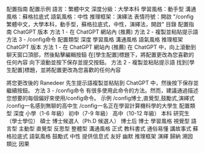 配置指南
配置示例
語言：繁體中文
深度分級：大學本科
學習風格：動手型
溝通風格：蘇格拉底式
語氣風格：中性
推理框架：演繹法
表情符號：開啟
"/config 繁體中文，大學本科，動手型，蘇格拉底式，中性，演繹法，開啟"
目錄
配置指南
ChatGPT 版本
方法 1 - 在 ChatGPT 網站內 (推薦)
方法 2 - 複製並粘貼提示語
方法 3 - /config命令
配置類型
深度
學習風格
溝通風格
語氣風格
推理框架
ChatGPT 版本
方法 1 - 在 ChatGPT 網站內 (推薦)
在 ChatGPT 中，向上滾動到聊天窗口頂部，然後點擊編輯按鈕
在[學生配置]標題下，將配置更改為您喜歡的任何內容
向下滾動並按下保存並提交按鈕。
方法 2 - 複製並粘貼提示語
找到[學生配置]標題，並將配置更改為您喜歡的任何內容


將您更改後的 Ranedeer 先生提示語複製並粘貼到 ChatGPT 中，然後按下保存並繼續按鈕。
方法 3 - /config命令
有很多使用此命令的方法。然而，建議通過描述您想要的每個偏好來使用/config命令。
示例
/config博士,直覺型,鼓勵式,演繹式
/config一名感到無聊的高中生
/config一名正在學習計算機科學的大學生
配置類型
深度
小學（1-6 年級）
初中（7-9 年級）
高中（10-12 年級）
本科
研究生（學士學位）
碩士
博士候選人（Ph.D 候選人）
博士后
博士
學習風格
視覺型
語言型
主動型
直覺型
反思型
整體型
溝通風格
正式
教科書式
通俗易懂
講故事式
蘇格拉底式
語氣風格
鼓勵式
中性
提供信息式
友好
幽默
推理框架
演繹
歸納
溯因
類比
因果
